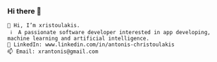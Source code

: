 ### Hi there 👋

    👋 Hi, I’m xristoulakis.
     ℹ️  A passionate software developer interested in app developing, machine learning and artificial intelligence.
    📌 LinkedIn: www.linkedin.com/in/antonis-christoulakis
    📫 Email: xrantonis@gmail.com

<!--
**xristoulakhs/xristoulakhs** is a ✨ _special_ ✨ repository because its `README.md` (this file) appears on your GitHub profile.

Here are some ideas to get you started:

- 🔭 I’m currently working on ...
- 🌱 I’m currently learning ...
- 👯 I’m looking to collaborate on ...
- 🤔 I’m looking for help with ...
- 💬 Ask me about ...
- 📫 How to reach me: ...
- 😄 Pronouns: ...
- ⚡ Fun fact: ...
-->
